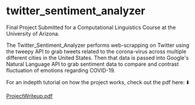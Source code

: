 # twitter_sentiment_analyzer

Final Project Submitted for a Computational Linguistics Course at the University of Arizona.

The Twitter_Sentiment_Analyzer performs web-scrapping on Twitter using the tweepy API to grab tweets related to the corona-virus across multiple different
cities in the United States. Then that data is passed into Google's Natural Language API to grab sentiment data to compare and contrast 
fluctuation of emotions regarding COVID-19.

For an indepth tutorial on how the project works, check out the pdf here: ⬇️

[ProjectWriteup.pdf](/ProjectWriteup.pdf)

